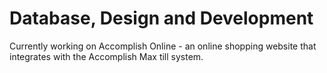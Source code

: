 # Database, Design and Development
Currently working on Accomplish Online - an online shopping website that integrates with the Accomplish Max till system.
